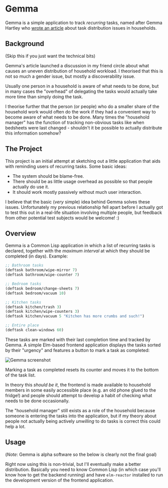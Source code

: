 # Gemma

Gemma is a simple application to track *recurring* tasks, named after Gemma
Hartley who [wrote an article][] about task distribution issues in households.

## Background

(Skip this if you just want the technical bits)

Gemma's article launched a discussion in my friend circle about what causes an
uneven distribution of household workload. I theorised that this is not so much
a gender issue, but mostly a discoverability issue.

Usually one person in a household is aware of what needs to be done, but in many
cases the "overhead" of delegating the tasks would actually take more time than
simply doing the task.

I theorise further that the person (or people) who do a smaller share of the
household work would often do the work if they had a convenient way to become
aware of what needs to be done. Many times the "household manager" has the
function of tracking non-obvious tasks like when bedsheets were last changed -
shouldn't it be possible to actually distribute this information somehow?

## The Project

This project is an initial attempt at sketching out a little application that
aids with reminding users of recurring tasks. Some basic ideas:

* The system should be blame-free.
* There should be as little usage overhead as possible so that people actually
  do use it.
* It should work mostly passively without much user interaction.

I believe that the basic (*very* simple) idea behind Gemma solves these issues.
Unfortunately my previous relationship fell apart before I actually got to test
this out in a real-life situation involving multiple people, but feedback from
other potential test subjects would be welcome! :)

## Overview

Gemma is a Common Lisp application in which a list of recurring tasks is
declared, together with the *maximum interval* at which they should be completed
(in days). Example:

```lisp
;; Bathroom tasks
(deftask bathroom/wipe-mirror 7)
(deftask bathroom/wipe-counter 7)

;; Bedroom tasks
(deftask bedroom/change-sheets 7)
(deftask bedroom/vacuum 10)

;; Kitchen tasks
(deftask kitchen/trash 3)
(deftask kitchen/wipe-counters 3)
(deftask kitchen/vacuum 5 "Kitchen has more crumbs and such!")

;; Entire place
(deftask clean-windows 60)
```

These tasks are marked with their last completion time and tracked by Gemma. A
simple Elm-based frontend application displays the tasks sorted by their
"urgency" and features a button to mark a task as completed:

![Gemma screenshot](http://i.imgur.com/n7FFMJH.png)

Marking a task as completed resets its counter and moves it to the bottom of the
task list.

In theory this *should be it*, the frontend is made available to household
members in some easily accessible place (e.g. an old phone glued to the fridge!)
and people should attempt to develop a habit of checking what needs to be done
occasionally.

The "household manager" still exists as a role of the household because someone
is entering the tasks into the application, but if my theory about people not
actually being actively *unwilling* to do tasks is correct this could help a
lot.

## Usage

(*Note*: Gemma is alpha software so the below is clearly not the final goal)

Right now using this is non-trivial, but I'll eventually make a better
distribution. Basically you need to know Common Lisp (in which case you'll know
how to get the backend running) and have `elm-reactor` installed to run the
development version of the frontend application.

[wrote an article]: http://www.harpersbazaar.com/culture/features/a12063822/emotional-labor-gender-equality/
